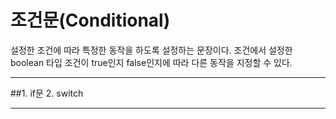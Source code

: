 # **조건문(Conditional)**
설정한 조건에 따라 특정한 동작을 하도록 설정하는 문장이다. 조건에서 설정한 boolean 타입 조건이 true인지 false인지에 따라 다른 동작을 지정할 수 있다.
***
##1. if문
2. switch

***
